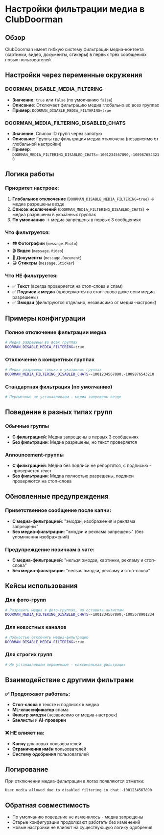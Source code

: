 # Настройки фильтрации медиа в ClubDoorman

## Обзор

ClubDoorman имеет гибкую систему фильтрации медиа-контента (картинки, видео, документы, стикеры) в первых трёх сообщениях новых пользователей.

## Настройки через переменные окружения

### DOORMAN_DISABLE_MEDIA_FILTERING
- **Значение**: `true` или `false` (по умолчанию `false`)
- **Описание**: Отключает фильтрацию медиа глобально во всех группах
- **Пример**: `DOORMAN_DISABLE_MEDIA_FILTERING=true`

### DOORMAN_MEDIA_FILTERING_DISABLED_CHATS
- **Значение**: Список ID групп через запятую
- **Описание**: Группы где фильтрация медиа отключена (независимо от глобальной настройки)
- **Пример**: `DOORMAN_MEDIA_FILTERING_DISABLED_CHATS=-1001234567890,-1009876543210`

## Логика работы

### Приоритет настроек:
1. **Глобальное отключение** (`DOORMAN_DISABLE_MEDIA_FILTERING=true`) → медиа разрешены везде
2. **Список исключений** (`DOORMAN_MEDIA_FILTERING_DISABLED_CHATS`) → медиа разрешены в указанных группах
3. **По умолчанию** → медиа запрещены в первых 3 сообщениях

### Что фильтруется:
- 📷 **Фотографии** (`message.Photo`)
- 🎬 **Видео** (`message.Video`) 
- 📎 **Документы** (`message.Document`)
- 😀 **Стикеры** (`message.Sticker`)

### Что НЕ фильтруется:
- ✅ **Текст** (всегда проверяется на стоп-слова и спам)
- ✅ **Подписи к медиа** (проверяются на стоп-слова даже если медиа разрешены)
- ✅ **Эмодзи** (фильтруются отдельно, независимо от медиа-настроек)

## Примеры конфигурации

### Полное отключение фильтрации медиа
```bash
# Медиа разрешены во всех группах
DOORMAN_DISABLE_MEDIA_FILTERING=true
```

### Отключение в конкретных группах
```bash
# Медиа разрешены только в указанных группах
DOORMAN_MEDIA_FILTERING_DISABLED_CHATS=-1001234567890,-1009876543210
```

### Стандартная фильтрация (по умолчанию)
```bash
# Переменные не устанавливаем - медиа запрещены везде
```

## Поведение в разных типах групп

### Обычные группы
- **С фильтрацией**: Медиа запрещены в первых 3 сообщениях
- **Без фильтрации**: Медиа разрешены, но текст проверяется

### Announcement-группы  
- **С фильтрацией**: Медиа без подписи не репортятся, с подписью - проверяется текст
- **Без фильтрации**: Медиа полностью разрешены, подписи проверяются на стоп-слова

## Обновленные предупреждения

### Приветственное сообщение после капчи:
- **С медиа-фильтрацией**: "эмодзи, изображения и реклама запрещены"
- **Без медиа-фильтрации**: "эмодзи и реклама запрещены" (без упоминания изображений)

### Предупреждение новичкам в чате:
- **С медиа-фильтрацией**: "нельзя эмодзи, картинки, рекламу и стоп-слова"
- **Без медиа-фильтрации**: "нельзя эмодзи, рекламу и стоп-слова"

## Кейсы использования

### Для фото-групп
```bash
# Разрешить медиа в фото-группах, но оставить антиспам
DOORMAN_MEDIA_FILTERING_DISABLED_CHATS=-1001234567890,-1005678901234
```

### Для новостных каналов
```bash
# Полностью отключить медиа-фильтрацию
DOORMAN_DISABLE_MEDIA_FILTERING=true
```

### Для строгих групп
```bash
# Не устанавливаем переменные - максимальная фильтрация
```

## Взаимодействие с другими фильтрами

### ✅ Продолжают работать:
- **Стоп-слова** в тексте и подписях к медиа
- **ML-классификатор** спама
- **Фильтр эмодзи** (независимо от медиа-настроек)
- **Банлисты** и **AI-проверки**

### ❌ НЕ влияет на:
- **Капчу** для новых пользователей
- **Ограничения имён** пользователей  
- **Систему одобрения** пользователей

## Логирование

При отключении медиа-фильтрации в логах появляются отметки:
```
User media allowed due to disabled filtering in chat -1001234567890
```

## Обратная совместимость

- По умолчанию поведение не изменилось - медиа запрещены
- Старые конфигурации продолжают работать без изменений
- Новые настройки не влияют на существующую логику одобрения 